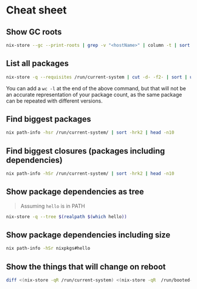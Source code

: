 # Cheat sheet

## Show GC roots

```sh
nix-store --gc --print-roots | grep -v "<hostName>" | column -t | sort -k3 -k1
```

## List all packages

```sh
nix-store -q --requisites /run/current-system | cut -d- -f2- | sort | uniq
```

You can add a `wc -l` at the end of the above command, but that will not be an
accurate representation of your package count, as the same package can be
repeated with different versions.

## Find biggest packages

```sh
nix path-info -hsr /run/current-system/ | sort -hrk2 | head -n10
```

## Find biggest closures (packages including dependencies)

```sh
nix path-info -hSr /run/current-system/ | sort -hrk2 | head -n10
```

## Show package dependencies as tree

> Assuming `hello` is in PATH

```sh
nix-store -q --tree $(realpath $(which hello))
```

## Show package dependencies including size

```sh
nix path-info -hSr nixpkgs#hello
```

## Show the things that will change on reboot

```sh
diff <(nix-store -qR /run/current-system) <(nix-store -qR  /run/booted-system)
```

